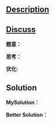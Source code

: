 ## [Description]()


## [Discuss]()
**题意：**   


**思考：**  

**优化:**   


## Solution
**MySolution：**   


**Better Solution：**  
